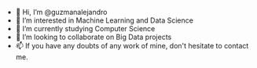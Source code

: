 - 👋 Hi, I’m @guzmanalejandro
- 👀 I’m interested in Machine Learning and Data Science
- 🌱 I’m currently studying Computer Science
- 💞️ I’m looking to collaborate on Big Data projects
- 📫 If you have any doubts of any work of mine, don't hesitate to contact me.

<!---
guzmanalejandro/guzmanalejandro is a ✨ special ✨ repository because its `README.md` (this file) appears on your GitHub profile.
You can click the Preview link to take a look at your changes.
--->

